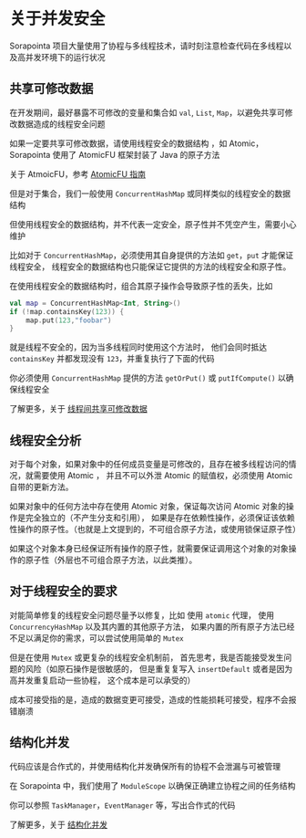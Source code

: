 # 关于并发安全

Sorapointa 项目大量使用了协程与多线程技术，请时刻注意检查代码在多线程以及高并发环境下的运行状况

## 共享可修改数据

在开发期间，最好暴露不可修改的变量和集合如 `val`, `List`, `Map`，以避免共享可修改数据造成的线程安全问题

如果一定要共享可修改数据，请使用线程安全的数据结构 ，如 Atomic，Sorapointa 使用了 AtomicFU 框架封装了 Java 的原子方法

关于 AtmoicFU，参考 [AtomicFU 指南](docs/kotlin-atomicfu.zh-CN.md)

但是对于集合，我们一般使用 `ConcurrentHashMap` 或同样类似的线程安全的数据结构

但使用线程安全的数据结构，并不代表一定安全，原子性并不凭空产生，需要小心维护

比如对于 `ConcurrentHashMap`，必须使用其自身提供的方法如 `get`，`put` 才能保证线程安全，
线程安全的数据结构也只能保证它提供的方法的线程安全和原子性。

在使用线程安全的数据结构时，组合其原子操作会导致原子性的丢失，比如

```kotlin
val map = ConcurrentHashMap<Int, String>()
if (!map.containsKey(123)) {
    map.put(123,"foobar")
}
```

就是线程不安全的，因为当多线程同时使用这个方法时，
他们会同时抵达 `containsKey` 并都发现没有 `123`，并重复执行了下面的代码

你必须使用 `ConcurrentHashMap` 提供的方法 `getOrPut()` 或 `putIfCompute()` 以确保线程安全

了解更多，关于 [线程间共享可修改数据](https://kotlinlang.org/docs/shared-mutable-state-and-concurrency.html)


## 线程安全分析

对于每个对象，如果对象中的任何成员变量是可修改的，且存在被多线程访问的情况，就需要使用 Atomic ，
并且不可以外泄 Atomic 的赋值权，必须使用 Atomic 自带的更新方法。

如果对象中的任何方法中存在使用 Atomic 对象，保证每次访问 Atomic 对象的操作是完全独立的（不产生分支和引用），
如果是存在依赖性操作，必须保证该依赖性操作的原子性。（也就是上文提到的，不可组合原子方法，或使用锁保证原子性）

如果这个对象本身已经保证所有操作的原子性，就需要保证调用这个对象的对象操作的原子性（外层也不可组合原子方法，以此类推）。

## 对于线程安全的要求

对能简单修复的线程安全问题尽量予以修复，比如 使用 `atomic` 代理，
使用 `ConcurrencyHashMap` 以及其内置的其他原子方法，
如果内置的所有原子方法已经不足以满足你的需求，可以尝试使用简单的 `Mutex`

但是在使用 `Mutex` 或更复杂的线程安全机制前， 
首先思考，我是否能接受发生问题的风险（如原石操作是很敏感的，
但是重复复写入 `insertDefault` 或者是因为高并发重复启动一些协程，
这个成本是可以承受的）

成本可接受指的是，造成的数据变更可接受，造成的性能损耗可接受，程序不会报错崩溃

## 结构化并发

代码应该是合作式的，并使用结构化并发确保所有的协程不会泄漏与可被管理

在 Sorapointa 中，我们使用了 `ModuleScope` 以确保正确建立协程之间的任务结构

你可以参照 `TaskManager`，`EventManager` 等，写出合作式的代码

了解更多，关于 [结构化并发](https://kotlinlang.org/docs/composing-suspending-functions.html#structured-concurrency-with-async)
